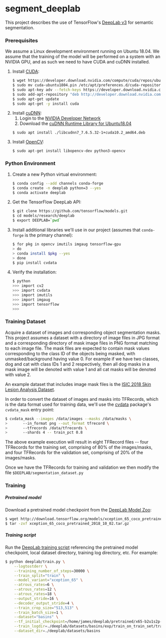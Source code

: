 # segment_deeplab
This project describes the use of TensorFlow's 
[DeepLab v3](https://github.com/tensorflow/models/tree/master/research/deeplab) 
for semantic segmentation.

### Prerequisites
We assume a Linux development environment running on Ubuntu 18.04. We assume that 
the training of the model will be performed on a system with an NVIDIA GPU, and 
as such we need to have CUDA and cuDNN installed. 

1. Install [CUDA](https://developer.nvidia.com/cuda-toolkit):
    ```bash
    $ wget https://developer.download.nvidia.com/compute/cuda/repos/ubuntu1804/x86_64/cuda-ubuntu1804.pin
    $ sudo mv cuda-ubuntu1804.pin /etc/apt/preferences.d/cuda-repository-pin-600
    $ sudo apt-key adv --fetch-keys https://developer.download.nvidia.com/compute/cuda/repos/ubuntu1804/x86_64/7fa2af80.pub
    $ sudo add-apt-repository "deb http://developer.download.nvidia.com/compute/cuda/repos/ubuntu1804/x86_64/ /"
    $ sudo apt-get update
    $ sudo apt-get -y install cuda
    ```
2. Install [cuDNN](https://developer.nvidia.com/rdp/cudnn-download):
    1. Login to the [NVIDIA Developer Network](https://developer.nvidia.com)
    2. Download the [cuDNN Runtime Library for Ubuntu18.04](https://developer.nvidia.com/compute/machine-learning/cudnn/secure/7.6.5.32/Production/10.2_20191118/Ubuntu18_04-x64/libcudnn7_7.6.5.32-1%2Bcuda10.2_amd64.deb)
    ```
    $ sudo apt install ./libcudnn7_7.6.5.32-1+cuda10.2_amd64.deb
    ```
3. Install [OpenCV](https://opencv.org/):
    ```
    $ sudo apt-get install libopencv-dev python3-opencv
    ```   
### Python Environment
1. Create a new Python virtual environment:
    ```bash
    $ conda config --add channels conda-forge
    $ conda create -n deeplab python=3 --yes
    $ conda activate deeplab
    ```
2. Get the TensorFlow DeepLab API:
    ```bash
    $ git clone https://github.com/tensorflow/models.git
    $ cd models/research/deeplab
    $ export DEEPLAB=`pwd`
    ```
3. Install additional libraries we'll use in our project (assumes that `conda-forge` 
is the primary channel):
    ```bash
    $ for pkg in opencv imutils imgaug tensorflow-gpu
    > do
    > conda install $pkg --yes
    > done
    $ pip install cvdata
    ```
4. Verify the installation:
    ```bash
    $ python
    >>> import cv2
    >>> import cvdata
    >>> import imutils
    >>> import imgaug
    >>> import tensorflow
    >>>
    ```

### Training Dataset
Acquire a dataset of images and corresponding object segmentation masks. This project 
assumes a dataset with a directory of image files in JPG format and a corresponding 
directory of mask image files in PNG format matching to each image file. The mask 
files are expected to contain mask values corresponding to the class ID of the objects 
being masked, with unmasked/background having value 0. For example if we have two 
classes, dog and cat with class IDs 1 and 2 respectively, then all dog masks in a 
mask image will be denoted with value 1 and all cat masks will be denoted with value 2.

An example dataset that includes image mask files is the 
[ISIC 2018 Skin Lesion Analysis Dataset](https://challenge2018.isic-archive.com/).

In order to convert the dataset of images and masks into TFRecords, which is the 
data format used for training data, we'll use the [cvdata](https://pypi.org/project/cvdata/) 
package's `cvdata_mask` entry point:
```bash
$ cvdata_mask --images /data/images --masks /data/masks \
>       --in_format png --out_format tfrecord \
>       --tfrecords /data/tfrecords \
>       --shards 4 -- train_pct 0.8
```
The above example execution will result in eight TFRecord files -- four TFRecords 
for the training set, comprising of 80% of the images/masks, and four TFRecords 
for the validation set, comprising of 20% of the images/masks.

Once we have the TFRecords for training and validation we then modify the file `$DEEPLAB/segmentation_dataset.py`
### Training

##### Pretrained model
Download a pretrained model checkpoint from the 
[DeepLab Model Zoo](https://github.com/tensorflow/models/blob/master/research/deeplab/g3doc/model_zoo.md):
```bash
$ wget http://download.tensorflow.org/models/xception_65_coco_pretrained_2018_10_02.tar.gz
$ tar -zxf xception_65_coco_pretrained_2018_10_02.tar.gz
``` 

##### Training script
Run the [DeepLab training script](https://github.com/tensorflow/models/blob/master/research/deeplab/train.py) 
referencing the pretrained model checkpoint, local dataset directory, training 
log directory, etc. For example:
```bash
$ python deeplab/train.py \
    --logtostderr \
    --training_number_of_steps=30000 \
    --train_split="train" \
    --model_variant="xception_65" \
    --atrous_rates=6 \
    --atrous_rates=12 \
    --atrous_rates=18 \
    --output_stride=16 \
    --decoder_output_stride=4 \
    --train_crop_size="513,513" \
    --train_batch_size=1 \
    --dataset="basins" \
    --tf_initial_checkpoint=/home/james/deeplab/pretrained/x65-b2u1s2p-d48-2-3x256-sc-cr300k_init.ckpt.data-00000-of-00001 \
    --train_logdir=./deeplab/datasets/basins/exp/train_on_train_set/train \
    --dataset_dir=./deeplab/datasets/basins
```

